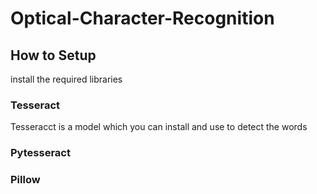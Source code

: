 # Optical-Character-Recognition

   ## How to Setup
install the required libraries
### Tesseract
Tesseracct is a model which you can install and use to detect the words
  ### Pytesseract
  ### Pillow
